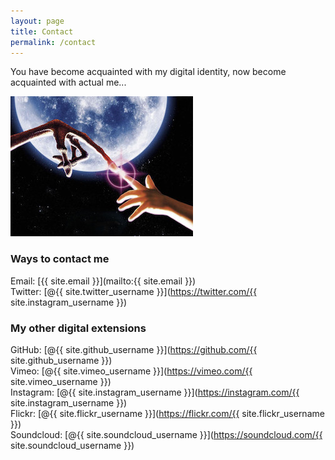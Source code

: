 ```yaml
---
layout: page
title: Contact
permalink: /contact
---
```


You have become acquainted with my digital identity, now become acquainted with actual me...

![contact](/assets/img/contact.jpg)

### Ways to contact me
Email: [{{ site.email }}](mailto:{{ site.email }}) <br>
Twitter: [@{{ site.twitter_username }}](https://twitter.com/{{ site.instagram_username }})

### My other digital extensions

GitHub: [@{{ site.github_username }}](https://github.com/{{ site.github_username }}) <br>
Vimeo: [@{{ site.vimeo_username }}](https://vimeo.com/{{ site.vimeo_username }}) <br>
Instagram: [@{{ site.instagram_username }}](https://instagram.com/{{ site.instagram_username }}) <br>
Flickr: [@{{ site.flickr_username }}](https://flickr.com/{{ site.flickr_username }}) <br>
Soundcloud: [@{{ site.soundcloud_username }}](https://soundcloud.com/{{ site.soundcloud_username }})
